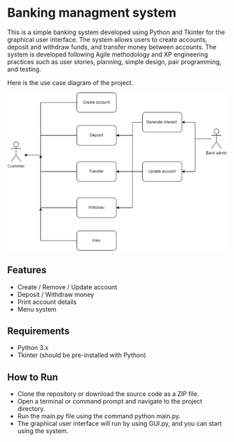 # Banking managment system
This is a simple banking system developed using Python and Tkinter for the graphical user interface. The system allows users to create accounts, deposit and withdraw funds, and transfer money between accounts. The system is developed following Agile methodology and XP engineering practices such as user stories, planning, simple design, pair programming, and testing.


Here is the use case diagram of the project.


![pipline](usecase_digram.png)
## Features
- Create / Remove / Update account
- Deposit / Withdraw money
- Print account details
- Menu system


## Requirements
- Python 3.x
- Tkinter (should be pre-installed with Python)

## How to Run
- Clone the repository or download the source code as a ZIP file.
- Open a terminal or command prompt and navigate to the project directory.
- Run the main.py file using the command python main.py.
- The graphical user interface will run by using GUI.py, and you can start using the system.

